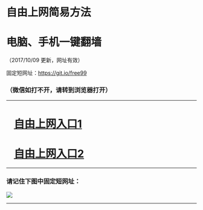 ﻿# 自由上网简易方法

# 电脑、手机一键翻墙

（2017/10/09 更新，网址有效）

固定短网址：https://git.io/free99

### （微信如打不开，请转到浏览器打开）


***





# &nbsp;&nbsp; <a href="http://ft2072225976.fwq-tz-1001.info/fwqtz01.html?t=100900113603 " target="_blank">自由上网入口1</a>
# &nbsp;&nbsp; <a href="http://ft1765231798.fwq-tz-1002.info/fwqtz02.html?t=100900131117 " target="_blank">自由上网入口2</a>
***

### 请记住下图中固定短网址：

<img src="https://s3-us-west-2.amazonaws.com/fwq-1001/yjfq-20170905okok.png" /> 


***

